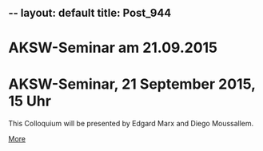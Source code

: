 --
layout: default
title: Post_944
---


# AKSW-Seminar am 21.09.2015

<h1 class="entry-title">AKSW-Seminar, 21 September 2015, 15 Uhr</h1>
<div class="entry-content">

This Colloquium will be presented by Edgard Marx and Diego Moussallem.

<a href="http://blog.aksw.org/aksw-colloquium-21-september-3pm-an-open-question-answering-framework/">More</a>

</div>

